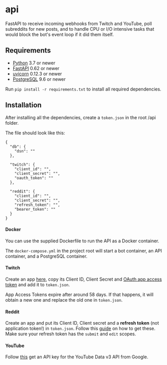 # api

FastAPI to receive incoming webhooks from Twitch and YouTube, poll subreddits for new posts, and to handle CPU or I/O intensive tasks that would 
block the bot's event loop if it did them itself. 
 

##  Requirements

*  [Python](https://www.python.org/downloads/) 3.7 or newer
*  [FastAPI](https://fastapi.tiangolo.com/) 0.62 or newer
*  [uvicorn](https://www.uvicorn.org/) 0.12.3 or newer
*  [PostgreSQL](https://www.postgresql.org/) 9.6 or newer 

Run `pip install -r requirements.txt` to install all required dependencies.

## Installation

After installing all the dependencies, create a `token.json` in the root /api folder.

The file should look like this:

```
{
  "db": {
    "dsn": ""
  },
  
  "twitch": {
    "client_id": "",
    "client_secret": "",
    "oauth_token": ""
  },

  "reddit": {
    "client_id": "",
    "client_secret": "",
    "refresh_token": "",
    "bearer_token": ""
  }
}
```

#### Docker

You can use the supplied Dockerfile to run the API as a Docker container.

The `docker-compose.yml` in the project root will start a bot container, an API container, and a PostgreSQL container.

####  Twitch 

Create an app [here](https://dev.twitch.tv/console/apps), copy its Client ID, Client Secret and [OAuth app access token]((https://dev.twitch.tv/docs/authentication/getting-tokens-oauth#oauth-client-credentials-flow)) 
and add it to `token.json`. 

App Access Tokens expire after around 58 days. If that happens, it will obtain a new one and replace the old one in `token.json`.

####  Reddit 

Create an app and put its Client ID, Client secret and a **refresh token** (not application token!) in `token.json`. 
Follow this [guide](https://github.com/reddit-archive/reddit/wiki/OAuth2) on how to get these. 
Make sure your refresh token has the `submit` and `edit` scopes. 


####  YouTube 

Follow [this](https://developers.google.com/youtube/v3) get an API key for the YouTube Data v3 API from Google.
